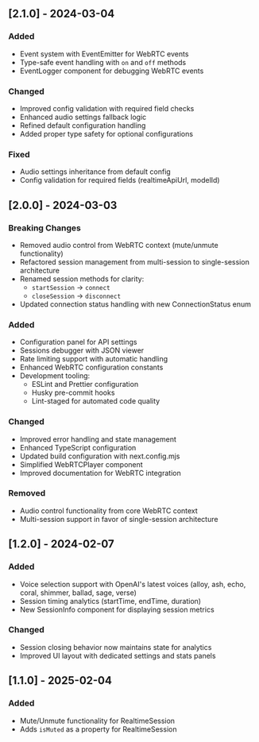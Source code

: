 ## [2.1.0] - 2024-03-04

### Added

- Event system with EventEmitter for WebRTC events
- Type-safe event handling with `on` and `off` methods
- EventLogger component for debugging WebRTC events

### Changed

- Improved config validation with required field checks
- Enhanced audio settings fallback logic
- Refined default configuration handling
- Added proper type safety for optional configurations

### Fixed

- Audio settings inheritance from default config
- Config validation for required fields (realtimeApiUrl, modelId)

## [2.0.0] - 2024-03-03

### Breaking Changes

- Removed audio control from WebRTC context (mute/unmute functionality)
- Refactored session management from multi-session to single-session architecture
- Renamed session methods for clarity:
  - `startSession` → `connect`
  - `closeSession` → `disconnect`
- Updated connection status handling with new ConnectionStatus enum

### Added

- Configuration panel for API settings
- Sessions debugger with JSON viewer
- Rate limiting support with automatic handling
- Enhanced WebRTC configuration constants
- Development tooling:
  - ESLint and Prettier configuration
  - Husky pre-commit hooks
  - Lint-staged for automated code quality

### Changed

- Improved error handling and state management
- Enhanced TypeScript configuration
- Updated build configuration with next.config.mjs
- Simplified WebRTCPlayer component
- Improved documentation for WebRTC integration

### Removed

- Audio control functionality from core WebRTC context
- Multi-session support in favor of single-session architecture

## [1.2.0] - 2024-02-07

### Added

- Voice selection support with OpenAI's latest voices (alloy, ash, echo, coral, shimmer, ballad, sage, verse)
- Session timing analytics (startTime, endTime, duration)
- New SessionInfo component for displaying session metrics

### Changed

- Session closing behavior now maintains state for analytics
- Improved UI layout with dedicated settings and stats panels

## [1.1.0] - 2025-02-04

### Added

- Mute/Unmute functionality for RealtimeSession
- Adds `isMuted` as a property for RealtimeSession

